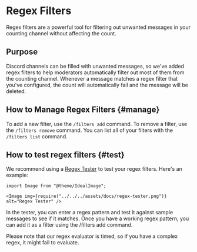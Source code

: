 # Regex Filters

Regex filters are a powerful tool for filtering out unwanted messages in your counting channel without affecting the count.


## Purpose

Discord channels can be filled with unwanted messages, so we've added regex filters to help moderators automatically filter out most of them from the counting channel. Whenever a message matches a regex filter that you've configured, the count will automatically fail and the message will be deleted.


## How to Manage Regex Filters {#manage}

To add a new filter, use the `/filters add` command. To remove a filter, use the `/filters remove` command. You can list all of your filters with the `/filters list` command.


## How to test regex filters {#test}

We recommend using a [Regex Tester](https://regexr.com/) to test your regex filters. Here's an example:

```mdx-code-block
import Image from "@theme/IdealImage";

<Image img={require("../../../assets/docs/regex-tester.png")} alt="Regex Tester" />
```

In the tester, you can enter a regex pattern and test it against sample messages to see if it matches. Once you have a working regex pattern, you can add it as a filter using the /filters add command.

Please note that our regex evaluator is timed, so if you have a complex regex, it might fail to evaluate.
